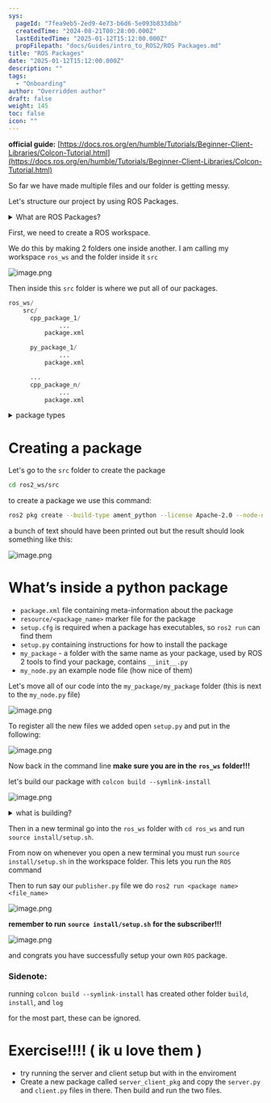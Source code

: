 ```yaml
---
sys:
  pageId: "7fea9eb5-2ed9-4e73-b6d6-5e093b833dbb"
  createdTime: "2024-08-21T00:28:00.000Z"
  lastEditedTime: "2025-01-12T15:12:00.000Z"
  propFilepath: "docs/Guides/intro_to_ROS2/ROS Packages.md"
title: "ROS Packages"
date: "2025-01-12T15:12:00.000Z"
description: ""
tags:
  - "Onboarding"
author: "Overridden author"
draft: false
weight: 145
toc: false
icon: ""
---
```


**official guide:** [https://docs.ros.org/en/humble/Tutorials/Beginner-Client-Libraries/Colcon-Tutorial.html](https://docs.ros.org/en/humble/Tutorials/Beginner-Client-Libraries/Colcon-Tutorial.html)

So far we have made multiple files and our folder is getting messy.

Let's structure our project by using ROS Packages.

<details>

<summary>What are ROS Packages?</summary>

ROS Packages are, as the name implies, packages of code that are highly sharable between ROS developers.

They consist of a folder, `package.xml` file, and source code

```python
      cpp_package_1/
		      ... imagine much code files here ..
          package.xml
```

</details>

First, we need to create a ROS workspace.

We do this by making 2 folders one inside another. I am calling my workspace `ros_ws` and the folder inside it `src`

![image.png](https://prod-files-secure.s3.us-west-2.amazonaws.com/d518164a-d88e-44d1-a4ee-3adb3bd8bce0/70706947-fd18-4537-a67b-e12946812d31/image.png?X-Amz-Algorithm=AWS4-HMAC-SHA256&X-Amz-Content-Sha256=UNSIGNED-PAYLOAD&X-Amz-Credential=ASIAZI2LB466UZUHIKC7%2F20250223%2Fus-west-2%2Fs3%2Faws4_request&X-Amz-Date=20250223T220430Z&X-Amz-Expires=3600&X-Amz-Security-Token=IQoJb3JpZ2luX2VjEOH%2F%2F%2F%2F%2F%2F%2F%2F%2F%2FwEaCXVzLXdlc3QtMiJIMEYCIQCF7gBmb6s2%2FY3PSoj6qgbC6jQSLY2OIrIE%2FaEJpXTmaAIhAIaT060uFW9suwIzBdmoICaYZuUphK2%2B%2Bt8VKdubkb9jKv8DCBoQABoMNjM3NDIzMTgzODA1IgyNXLCQE7c74VtLylIq3ANrmjQu5gMFjAFizNTV7Pao5WWZYuV9sCJ0oti02TGZcG1xoN3W1yWLtz7ET8NbCL1HMfmiH7tu6RlqOvJHzfA38%2BrIs8yPW7T9GgmP%2B8tWes40IeJ2XHfzFoOWO2JtThgYwIpZ5X73HFlMH9s5Pdo4HQwOsjqUMcslkvjdH5LRNVzAsgOw7XXw%2FWsJmQ3VvW2lB3RdWGOn0puxgc0k%2B46SSymNQ40s6f2l%2BmuDjOAxUuA291viMvkMVmTXaeJF%2BvA8SzOqE8BRCGNbogWH503Rl%2FX5PTzOkkCITbXw4YU7UPZjUsAdc40%2FcCERSMv4%2FrOHhxxII30uVSiyeq8uMMiXcbCbiU18HdqVvZO9vXU0iLOD3isqEHptCudeShWuAalKZYvmKNa9PFQGOf%2FqJAri3HTtaP%2B%2Bw8hygE2vYN5aCHNoK8RY4T9%2FCZKrNAQ9zEzBnpJoFYM7%2FwhijaxdfvI6krimix1QkwQ%2FYvIUBCuEvcR%2Bc8itz2jL456eN1BtwGDQusyjK%2FnheUyeOD%2FgF0Nh3%2BogCdLYGePdHowa6PK2GKjGw4plY614gidhfZnIGGyr5STTYQV95cHw%2FSRpL8Fjq0N%2BcmiBqKiwTNUFOgYoXIbPoCOsSFB6L10aADCZmO29BjqkATbFp0dewMfyCboBI9pXKD5Mb0tbXLp4sn2B5FvPFY7YsXJNWFlCH3QT5lokNPGMryV1RFquMx301WB%2FhhqfvLZqPlOtqBs%2FIZdgxz8aHirsJ5ZzPIuok1VNt6d7djFaWj6Kt5hGtqabNWfyp0fa%2FqKp0YuG%2Bj2%2B9Hj%2FPF1rDK0uGBHA2KlRIvWkas5QaFtx%2Bkl%2BQblK0EKLisHTmDQF4pbaBfi3&X-Amz-Signature=452a7b42238c9bf92a125755f2215d4b4749fd1b91a9235386ef505033582ef2&X-Amz-SignedHeaders=host&x-id=GetObject)

Then inside this `src` folder is where we put all of our packages.

```python
ros_ws/
    src/
      cpp_package_1/
		      ...
          package.xml

      py_package_1/
		      ...
          package.xml

      ...
      cpp_package_n/
		      ...
          package.xml

```

<details>

<summary>package types</summary>

packages can be either `C++` or python.

the intern file structure is different for each but for this guide we will stick to creating python packages

</details>

# Creating a package

Let's go to the `src` folder to create the package

```bash
cd ros2_ws/src
```

to create a package we use this command:

```bash
ros2 pkg create --build-type ament_python --license Apache-2.0 --node-name my_node my_package
```

a bunch of text should have been printed out but the result should look something like this:

![image.png](https://prod-files-secure.s3.us-west-2.amazonaws.com/d518164a-d88e-44d1-a4ee-3adb3bd8bce0/e6cf1e3f-8512-4a3e-b131-079f800bf3e8/image.png?X-Amz-Algorithm=AWS4-HMAC-SHA256&X-Amz-Content-Sha256=UNSIGNED-PAYLOAD&X-Amz-Credential=ASIAZI2LB466UZUHIKC7%2F20250223%2Fus-west-2%2Fs3%2Faws4_request&X-Amz-Date=20250223T220430Z&X-Amz-Expires=3600&X-Amz-Security-Token=IQoJb3JpZ2luX2VjEOH%2F%2F%2F%2F%2F%2F%2F%2F%2F%2FwEaCXVzLXdlc3QtMiJIMEYCIQCF7gBmb6s2%2FY3PSoj6qgbC6jQSLY2OIrIE%2FaEJpXTmaAIhAIaT060uFW9suwIzBdmoICaYZuUphK2%2B%2Bt8VKdubkb9jKv8DCBoQABoMNjM3NDIzMTgzODA1IgyNXLCQE7c74VtLylIq3ANrmjQu5gMFjAFizNTV7Pao5WWZYuV9sCJ0oti02TGZcG1xoN3W1yWLtz7ET8NbCL1HMfmiH7tu6RlqOvJHzfA38%2BrIs8yPW7T9GgmP%2B8tWes40IeJ2XHfzFoOWO2JtThgYwIpZ5X73HFlMH9s5Pdo4HQwOsjqUMcslkvjdH5LRNVzAsgOw7XXw%2FWsJmQ3VvW2lB3RdWGOn0puxgc0k%2B46SSymNQ40s6f2l%2BmuDjOAxUuA291viMvkMVmTXaeJF%2BvA8SzOqE8BRCGNbogWH503Rl%2FX5PTzOkkCITbXw4YU7UPZjUsAdc40%2FcCERSMv4%2FrOHhxxII30uVSiyeq8uMMiXcbCbiU18HdqVvZO9vXU0iLOD3isqEHptCudeShWuAalKZYvmKNa9PFQGOf%2FqJAri3HTtaP%2B%2Bw8hygE2vYN5aCHNoK8RY4T9%2FCZKrNAQ9zEzBnpJoFYM7%2FwhijaxdfvI6krimix1QkwQ%2FYvIUBCuEvcR%2Bc8itz2jL456eN1BtwGDQusyjK%2FnheUyeOD%2FgF0Nh3%2BogCdLYGePdHowa6PK2GKjGw4plY614gidhfZnIGGyr5STTYQV95cHw%2FSRpL8Fjq0N%2BcmiBqKiwTNUFOgYoXIbPoCOsSFB6L10aADCZmO29BjqkATbFp0dewMfyCboBI9pXKD5Mb0tbXLp4sn2B5FvPFY7YsXJNWFlCH3QT5lokNPGMryV1RFquMx301WB%2FhhqfvLZqPlOtqBs%2FIZdgxz8aHirsJ5ZzPIuok1VNt6d7djFaWj6Kt5hGtqabNWfyp0fa%2FqKp0YuG%2Bj2%2B9Hj%2FPF1rDK0uGBHA2KlRIvWkas5QaFtx%2Bkl%2BQblK0EKLisHTmDQF4pbaBfi3&X-Amz-Signature=05724b8ed63e7e4ff19e50b5a58a3f4cd1df3d0df6b932beaf9f30b88d9fc90f&X-Amz-SignedHeaders=host&x-id=GetObject)

# What’s inside a python package

- `package.xml` file containing meta-information about the package
- `resource/<package_name>` marker file for the package
- `setup.cfg` is required when a package has executables, so `ros2 run` can find them
- `setup.py` containing instructions for how to install the package
- `my_package` - a folder with the same name as your package, used by ROS 2 tools to find your package, contains `__init__.py`
- `my_node.py` an example node file (how nice of them)

Let's move all of our code into the `my_package/my_package` folder (this is next to the `my_node.py` file)

![image.png](https://prod-files-secure.s3.us-west-2.amazonaws.com/d518164a-d88e-44d1-a4ee-3adb3bd8bce0/9ce58f11-0da9-4d3e-b86d-506a9685d378/image.png?X-Amz-Algorithm=AWS4-HMAC-SHA256&X-Amz-Content-Sha256=UNSIGNED-PAYLOAD&X-Amz-Credential=ASIAZI2LB466UZUHIKC7%2F20250223%2Fus-west-2%2Fs3%2Faws4_request&X-Amz-Date=20250223T220430Z&X-Amz-Expires=3600&X-Amz-Security-Token=IQoJb3JpZ2luX2VjEOH%2F%2F%2F%2F%2F%2F%2F%2F%2F%2FwEaCXVzLXdlc3QtMiJIMEYCIQCF7gBmb6s2%2FY3PSoj6qgbC6jQSLY2OIrIE%2FaEJpXTmaAIhAIaT060uFW9suwIzBdmoICaYZuUphK2%2B%2Bt8VKdubkb9jKv8DCBoQABoMNjM3NDIzMTgzODA1IgyNXLCQE7c74VtLylIq3ANrmjQu5gMFjAFizNTV7Pao5WWZYuV9sCJ0oti02TGZcG1xoN3W1yWLtz7ET8NbCL1HMfmiH7tu6RlqOvJHzfA38%2BrIs8yPW7T9GgmP%2B8tWes40IeJ2XHfzFoOWO2JtThgYwIpZ5X73HFlMH9s5Pdo4HQwOsjqUMcslkvjdH5LRNVzAsgOw7XXw%2FWsJmQ3VvW2lB3RdWGOn0puxgc0k%2B46SSymNQ40s6f2l%2BmuDjOAxUuA291viMvkMVmTXaeJF%2BvA8SzOqE8BRCGNbogWH503Rl%2FX5PTzOkkCITbXw4YU7UPZjUsAdc40%2FcCERSMv4%2FrOHhxxII30uVSiyeq8uMMiXcbCbiU18HdqVvZO9vXU0iLOD3isqEHptCudeShWuAalKZYvmKNa9PFQGOf%2FqJAri3HTtaP%2B%2Bw8hygE2vYN5aCHNoK8RY4T9%2FCZKrNAQ9zEzBnpJoFYM7%2FwhijaxdfvI6krimix1QkwQ%2FYvIUBCuEvcR%2Bc8itz2jL456eN1BtwGDQusyjK%2FnheUyeOD%2FgF0Nh3%2BogCdLYGePdHowa6PK2GKjGw4plY614gidhfZnIGGyr5STTYQV95cHw%2FSRpL8Fjq0N%2BcmiBqKiwTNUFOgYoXIbPoCOsSFB6L10aADCZmO29BjqkATbFp0dewMfyCboBI9pXKD5Mb0tbXLp4sn2B5FvPFY7YsXJNWFlCH3QT5lokNPGMryV1RFquMx301WB%2FhhqfvLZqPlOtqBs%2FIZdgxz8aHirsJ5ZzPIuok1VNt6d7djFaWj6Kt5hGtqabNWfyp0fa%2FqKp0YuG%2Bj2%2B9Hj%2FPF1rDK0uGBHA2KlRIvWkas5QaFtx%2Bkl%2BQblK0EKLisHTmDQF4pbaBfi3&X-Amz-Signature=42a9096d01fca617e7902107022117f232ae2cd789391c1e050afda4436748ec&X-Amz-SignedHeaders=host&x-id=GetObject)

To register all the new files we added open `setup.py` and put in the following:

![image.png](https://prod-files-secure.s3.us-west-2.amazonaws.com/d518164a-d88e-44d1-a4ee-3adb3bd8bce0/1cd7c262-4cae-4496-9d75-c178537d24a2/image.png?X-Amz-Algorithm=AWS4-HMAC-SHA256&X-Amz-Content-Sha256=UNSIGNED-PAYLOAD&X-Amz-Credential=ASIAZI2LB466UZUHIKC7%2F20250223%2Fus-west-2%2Fs3%2Faws4_request&X-Amz-Date=20250223T220430Z&X-Amz-Expires=3600&X-Amz-Security-Token=IQoJb3JpZ2luX2VjEOH%2F%2F%2F%2F%2F%2F%2F%2F%2F%2FwEaCXVzLXdlc3QtMiJIMEYCIQCF7gBmb6s2%2FY3PSoj6qgbC6jQSLY2OIrIE%2FaEJpXTmaAIhAIaT060uFW9suwIzBdmoICaYZuUphK2%2B%2Bt8VKdubkb9jKv8DCBoQABoMNjM3NDIzMTgzODA1IgyNXLCQE7c74VtLylIq3ANrmjQu5gMFjAFizNTV7Pao5WWZYuV9sCJ0oti02TGZcG1xoN3W1yWLtz7ET8NbCL1HMfmiH7tu6RlqOvJHzfA38%2BrIs8yPW7T9GgmP%2B8tWes40IeJ2XHfzFoOWO2JtThgYwIpZ5X73HFlMH9s5Pdo4HQwOsjqUMcslkvjdH5LRNVzAsgOw7XXw%2FWsJmQ3VvW2lB3RdWGOn0puxgc0k%2B46SSymNQ40s6f2l%2BmuDjOAxUuA291viMvkMVmTXaeJF%2BvA8SzOqE8BRCGNbogWH503Rl%2FX5PTzOkkCITbXw4YU7UPZjUsAdc40%2FcCERSMv4%2FrOHhxxII30uVSiyeq8uMMiXcbCbiU18HdqVvZO9vXU0iLOD3isqEHptCudeShWuAalKZYvmKNa9PFQGOf%2FqJAri3HTtaP%2B%2Bw8hygE2vYN5aCHNoK8RY4T9%2FCZKrNAQ9zEzBnpJoFYM7%2FwhijaxdfvI6krimix1QkwQ%2FYvIUBCuEvcR%2Bc8itz2jL456eN1BtwGDQusyjK%2FnheUyeOD%2FgF0Nh3%2BogCdLYGePdHowa6PK2GKjGw4plY614gidhfZnIGGyr5STTYQV95cHw%2FSRpL8Fjq0N%2BcmiBqKiwTNUFOgYoXIbPoCOsSFB6L10aADCZmO29BjqkATbFp0dewMfyCboBI9pXKD5Mb0tbXLp4sn2B5FvPFY7YsXJNWFlCH3QT5lokNPGMryV1RFquMx301WB%2FhhqfvLZqPlOtqBs%2FIZdgxz8aHirsJ5ZzPIuok1VNt6d7djFaWj6Kt5hGtqabNWfyp0fa%2FqKp0YuG%2Bj2%2B9Hj%2FPF1rDK0uGBHA2KlRIvWkas5QaFtx%2Bkl%2BQblK0EKLisHTmDQF4pbaBfi3&X-Amz-Signature=acc280b71b0e1e1d6e833e7901f96be61e6eb1047e585aef2b6b3213cc689b1c&X-Amz-SignedHeaders=host&x-id=GetObject)

Now back in the command line **make sure you are in the** **`ros_ws`** **folder!!!**

let's build our package with `colcon build --symlink-install`

![image.png](https://prod-files-secure.s3.us-west-2.amazonaws.com/d518164a-d88e-44d1-a4ee-3adb3bd8bce0/2f2a0d27-b173-48fd-b189-5f5c0ce65619/image.png?X-Amz-Algorithm=AWS4-HMAC-SHA256&X-Amz-Content-Sha256=UNSIGNED-PAYLOAD&X-Amz-Credential=ASIAZI2LB466UZUHIKC7%2F20250223%2Fus-west-2%2Fs3%2Faws4_request&X-Amz-Date=20250223T220430Z&X-Amz-Expires=3600&X-Amz-Security-Token=IQoJb3JpZ2luX2VjEOH%2F%2F%2F%2F%2F%2F%2F%2F%2F%2FwEaCXVzLXdlc3QtMiJIMEYCIQCF7gBmb6s2%2FY3PSoj6qgbC6jQSLY2OIrIE%2FaEJpXTmaAIhAIaT060uFW9suwIzBdmoICaYZuUphK2%2B%2Bt8VKdubkb9jKv8DCBoQABoMNjM3NDIzMTgzODA1IgyNXLCQE7c74VtLylIq3ANrmjQu5gMFjAFizNTV7Pao5WWZYuV9sCJ0oti02TGZcG1xoN3W1yWLtz7ET8NbCL1HMfmiH7tu6RlqOvJHzfA38%2BrIs8yPW7T9GgmP%2B8tWes40IeJ2XHfzFoOWO2JtThgYwIpZ5X73HFlMH9s5Pdo4HQwOsjqUMcslkvjdH5LRNVzAsgOw7XXw%2FWsJmQ3VvW2lB3RdWGOn0puxgc0k%2B46SSymNQ40s6f2l%2BmuDjOAxUuA291viMvkMVmTXaeJF%2BvA8SzOqE8BRCGNbogWH503Rl%2FX5PTzOkkCITbXw4YU7UPZjUsAdc40%2FcCERSMv4%2FrOHhxxII30uVSiyeq8uMMiXcbCbiU18HdqVvZO9vXU0iLOD3isqEHptCudeShWuAalKZYvmKNa9PFQGOf%2FqJAri3HTtaP%2B%2Bw8hygE2vYN5aCHNoK8RY4T9%2FCZKrNAQ9zEzBnpJoFYM7%2FwhijaxdfvI6krimix1QkwQ%2FYvIUBCuEvcR%2Bc8itz2jL456eN1BtwGDQusyjK%2FnheUyeOD%2FgF0Nh3%2BogCdLYGePdHowa6PK2GKjGw4plY614gidhfZnIGGyr5STTYQV95cHw%2FSRpL8Fjq0N%2BcmiBqKiwTNUFOgYoXIbPoCOsSFB6L10aADCZmO29BjqkATbFp0dewMfyCboBI9pXKD5Mb0tbXLp4sn2B5FvPFY7YsXJNWFlCH3QT5lokNPGMryV1RFquMx301WB%2FhhqfvLZqPlOtqBs%2FIZdgxz8aHirsJ5ZzPIuok1VNt6d7djFaWj6Kt5hGtqabNWfyp0fa%2FqKp0YuG%2Bj2%2B9Hj%2FPF1rDK0uGBHA2KlRIvWkas5QaFtx%2Bkl%2BQblK0EKLisHTmDQF4pbaBfi3&X-Amz-Signature=9e4c658255c7e3e338081b6256142aeff132ed030cc5c1ccd3299443d017a0b3&X-Amz-SignedHeaders=host&x-id=GetObject)

<details>

<summary>what is building?</summary>

if you are a CS major at Rose-Hulman you will learn the answer to this in CSSE132

but TLDR; is it combines all the code files into one program that can be run easily 

</details>

Then in a new terminal go into the `ros_ws` folder with `cd ros_ws` and run `source install/setup.sh`. 

From now on whenever you open a new terminal you must run `source install/setup.sh` in the workspace folder. This lets you run the `ROS` command

Then to run say our `publisher.py` file we do `ros2 run <package name> <file_name>`

![image.png](https://prod-files-secure.s3.us-west-2.amazonaws.com/d518164a-d88e-44d1-a4ee-3adb3bd8bce0/4f4b1219-3a44-4632-aa0a-ce3471699f59/image.png?X-Amz-Algorithm=AWS4-HMAC-SHA256&X-Amz-Content-Sha256=UNSIGNED-PAYLOAD&X-Amz-Credential=ASIAZI2LB466UZUHIKC7%2F20250223%2Fus-west-2%2Fs3%2Faws4_request&X-Amz-Date=20250223T220430Z&X-Amz-Expires=3600&X-Amz-Security-Token=IQoJb3JpZ2luX2VjEOH%2F%2F%2F%2F%2F%2F%2F%2F%2F%2FwEaCXVzLXdlc3QtMiJIMEYCIQCF7gBmb6s2%2FY3PSoj6qgbC6jQSLY2OIrIE%2FaEJpXTmaAIhAIaT060uFW9suwIzBdmoICaYZuUphK2%2B%2Bt8VKdubkb9jKv8DCBoQABoMNjM3NDIzMTgzODA1IgyNXLCQE7c74VtLylIq3ANrmjQu5gMFjAFizNTV7Pao5WWZYuV9sCJ0oti02TGZcG1xoN3W1yWLtz7ET8NbCL1HMfmiH7tu6RlqOvJHzfA38%2BrIs8yPW7T9GgmP%2B8tWes40IeJ2XHfzFoOWO2JtThgYwIpZ5X73HFlMH9s5Pdo4HQwOsjqUMcslkvjdH5LRNVzAsgOw7XXw%2FWsJmQ3VvW2lB3RdWGOn0puxgc0k%2B46SSymNQ40s6f2l%2BmuDjOAxUuA291viMvkMVmTXaeJF%2BvA8SzOqE8BRCGNbogWH503Rl%2FX5PTzOkkCITbXw4YU7UPZjUsAdc40%2FcCERSMv4%2FrOHhxxII30uVSiyeq8uMMiXcbCbiU18HdqVvZO9vXU0iLOD3isqEHptCudeShWuAalKZYvmKNa9PFQGOf%2FqJAri3HTtaP%2B%2Bw8hygE2vYN5aCHNoK8RY4T9%2FCZKrNAQ9zEzBnpJoFYM7%2FwhijaxdfvI6krimix1QkwQ%2FYvIUBCuEvcR%2Bc8itz2jL456eN1BtwGDQusyjK%2FnheUyeOD%2FgF0Nh3%2BogCdLYGePdHowa6PK2GKjGw4plY614gidhfZnIGGyr5STTYQV95cHw%2FSRpL8Fjq0N%2BcmiBqKiwTNUFOgYoXIbPoCOsSFB6L10aADCZmO29BjqkATbFp0dewMfyCboBI9pXKD5Mb0tbXLp4sn2B5FvPFY7YsXJNWFlCH3QT5lokNPGMryV1RFquMx301WB%2FhhqfvLZqPlOtqBs%2FIZdgxz8aHirsJ5ZzPIuok1VNt6d7djFaWj6Kt5hGtqabNWfyp0fa%2FqKp0YuG%2Bj2%2B9Hj%2FPF1rDK0uGBHA2KlRIvWkas5QaFtx%2Bkl%2BQblK0EKLisHTmDQF4pbaBfi3&X-Amz-Signature=076219ea14934ab80ae0473ec4d623cbf766b32e18b7601d13d1755eca356782&X-Amz-SignedHeaders=host&x-id=GetObject)

**remember to run** **`source install/setup.sh`** **for the subscriber!!!**

![image.png](https://prod-files-secure.s3.us-west-2.amazonaws.com/d518164a-d88e-44d1-a4ee-3adb3bd8bce0/02121119-dad4-49ec-8356-c956108b4243/image.png?X-Amz-Algorithm=AWS4-HMAC-SHA256&X-Amz-Content-Sha256=UNSIGNED-PAYLOAD&X-Amz-Credential=ASIAZI2LB466UZUHIKC7%2F20250223%2Fus-west-2%2Fs3%2Faws4_request&X-Amz-Date=20250223T220430Z&X-Amz-Expires=3600&X-Amz-Security-Token=IQoJb3JpZ2luX2VjEOH%2F%2F%2F%2F%2F%2F%2F%2F%2F%2FwEaCXVzLXdlc3QtMiJIMEYCIQCF7gBmb6s2%2FY3PSoj6qgbC6jQSLY2OIrIE%2FaEJpXTmaAIhAIaT060uFW9suwIzBdmoICaYZuUphK2%2B%2Bt8VKdubkb9jKv8DCBoQABoMNjM3NDIzMTgzODA1IgyNXLCQE7c74VtLylIq3ANrmjQu5gMFjAFizNTV7Pao5WWZYuV9sCJ0oti02TGZcG1xoN3W1yWLtz7ET8NbCL1HMfmiH7tu6RlqOvJHzfA38%2BrIs8yPW7T9GgmP%2B8tWes40IeJ2XHfzFoOWO2JtThgYwIpZ5X73HFlMH9s5Pdo4HQwOsjqUMcslkvjdH5LRNVzAsgOw7XXw%2FWsJmQ3VvW2lB3RdWGOn0puxgc0k%2B46SSymNQ40s6f2l%2BmuDjOAxUuA291viMvkMVmTXaeJF%2BvA8SzOqE8BRCGNbogWH503Rl%2FX5PTzOkkCITbXw4YU7UPZjUsAdc40%2FcCERSMv4%2FrOHhxxII30uVSiyeq8uMMiXcbCbiU18HdqVvZO9vXU0iLOD3isqEHptCudeShWuAalKZYvmKNa9PFQGOf%2FqJAri3HTtaP%2B%2Bw8hygE2vYN5aCHNoK8RY4T9%2FCZKrNAQ9zEzBnpJoFYM7%2FwhijaxdfvI6krimix1QkwQ%2FYvIUBCuEvcR%2Bc8itz2jL456eN1BtwGDQusyjK%2FnheUyeOD%2FgF0Nh3%2BogCdLYGePdHowa6PK2GKjGw4plY614gidhfZnIGGyr5STTYQV95cHw%2FSRpL8Fjq0N%2BcmiBqKiwTNUFOgYoXIbPoCOsSFB6L10aADCZmO29BjqkATbFp0dewMfyCboBI9pXKD5Mb0tbXLp4sn2B5FvPFY7YsXJNWFlCH3QT5lokNPGMryV1RFquMx301WB%2FhhqfvLZqPlOtqBs%2FIZdgxz8aHirsJ5ZzPIuok1VNt6d7djFaWj6Kt5hGtqabNWfyp0fa%2FqKp0YuG%2Bj2%2B9Hj%2FPF1rDK0uGBHA2KlRIvWkas5QaFtx%2Bkl%2BQblK0EKLisHTmDQF4pbaBfi3&X-Amz-Signature=ce2c76a3c1e1b3186b24b0013299c05f4ab8f9df400fd1ba6d636d49ef93e22b&X-Amz-SignedHeaders=host&x-id=GetObject)

and congrats you have successfully setup your own `ROS` package.

### Sidenote:

running `colcon build --symlink-install` has created other folder `build`, `install`, and `log`

for the most part, these can be ignored.

# Exercise!!!! ( ik u love them )

- try running the server and client setup but with in the enviroment
- Create a new package called `server_client_pkg` and copy the `server.py` and `client.py` files in there. Then build and run the two files.
